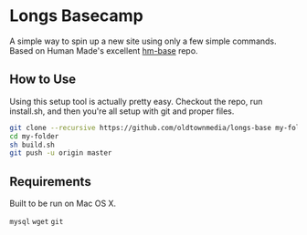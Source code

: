# Longs Basecamp

A simple way to spin up a new site using only a few simple commands. Based on Human Made's excellent [hm-base](https://github.com/humanmade/hm-base) repo.

## How to Use

Using this setup tool is actually pretty easy. Checkout the repo, run install.sh, and then you're all setup with git and proper files. 

````sh
git clone --recursive https://github.com/oldtownmedia/longs-base my-folder
cd my-folder
sh build.sh
git push -u origin master
````

## Requirements

Built to be run on Mac OS X.

`mysql`
`wget`
`git`